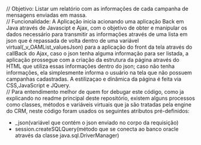 // Objetivo: Listar um relatório com as informações de cada campanha de mensagens enviadas em massa.</br>
// Funcionalidade: A Aplicação inicia acionando uma aplicação Back em Java através de Javascipt e Ajax, com o objetivo de obter e manipular os dados necessário para transmitir as informações através de uma lista em json que é repassada de volta dentro de uma variável virtual(_v_OAMList_valuesJson) para a aplicação do front da tela através do callBack do Ajax, caso o json tenha alguma informação para ser listada, a aplicação prossegue com a criação da estrutura da página através do HTML que utiliza essas informações dentro do json; caso não tenha informações, ela simplesmente informa o usuário na tela que não possuem campanhas cadastradas. A estilizaçao e dinâmica da página é feita via CSS,JavaScript e JQuery.</br>
// Para entendimento melhor de quem for debugar este código, como ja explicando no readme principal deste repositório, existem alguns processos como classes, métodos e variáveis virtuais que ja são tratadas pela engine do CRM, neste código foram usados os seguintes atributos pré-definidos:</br>

- _json(variável que contém o json enviado no corpo da requisição)</br>
- session.createSQLQuery(método que se conecta ao banco oracle através da classe java.sql.DriverManager)
